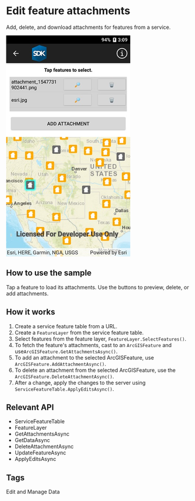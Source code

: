 # Edit feature attachments

Add, delete, and download attachments for features from a service.

![Edit Feature Attachments](EditFeatureAttachments.jpg)

## How to use the sample

Tap a feature to load its attachments. Use the buttons to preview, delete, or add attachments.

## How it works

1. Create a service feature table from a URL.
2. Create a `FeatureLayer` from the service feature table.
3. Select features from the feature layer, `FeatureLayer.SelectFeatures()`.
4. To fetch the feature's attachments, cast to an `ArcGISFeature` and use`ArcGISFeature.GetAttachmentsAsync()`.
5. To add an attachment to the selected ArcGISFeature, use `ArcGISFeature.AddAttachmentAsync()`.
6. To delete an attachment from the selected ArcGISFeature, use the `ArcGISFeature.DeleteAttachmentAsync()`.
7. After a change, apply the changes to the server using `ServiceFeatureTable.ApplyEditsAsync()`.

## Relevant API

* ServiceFeatureTable
* FeatureLayer
* GetAttachmentsAsync
* GetDataAsync
* DeleteAttachmentAsync
* UpdateFeatureAsync
* ApplyEditsAsync

## Tags

Edit and Manage Data